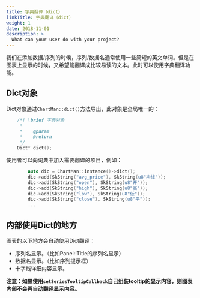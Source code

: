 ```yaml
---
title: 字典翻译（dict）
linkTitle: 字典翻译（dict）
weight: 1
date: 2018-11-01
description: >
  What can your user do with your project?
---
```


我们在添加数据/序列的时候，序列/数据名通常使用一些简短的英文单词。但是在图表上显示的时候，又希望能翻译成比较易读的文本。此时可以使用字典翻译功能。

## Dict对象

Dict对象通过`ChartMan::dict()`方法导出，此对象是全局唯一的：
```cpp
	/*! \brief 字典对象
	 *	
	 *    @param
	 *    @return
	 */
	Dict* dict();
```

使用者可以向词典中加入需要翻译的项目，例如：
```cpp
		auto dic = ChartMan::instance()->dict();
		dic->add(SkString("avg_price"), SkString(u8"均线"));
		dic->add(SkString("open"), SkString(u8"开"));
		dic->add(SkString("high"), SkString(u8"高"));
		dic->add(SkString("low"), SkString(u8"低"));
		dic->add(SkString("close"), SkString(u8"平"));
        ...
```

## 内部使用Dict的地方

图表的以下地方会自动使用Dict翻译：
* 序列名显示。（比如Panel::Title的序列名显示）
* 数据名显示。（比如序列提示框）
* 十字线详细内容显示。

**注意：如果使用`setSeriesTooltipCallback`自己组装tooltip的显示内容，则图表内部不会再自动翻译显示内容。**
